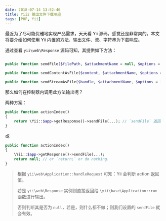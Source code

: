 ```yaml
---
date: 2018-07-14 13:52:46
title: Yii2 输出文件下载响应
tags: [PHP, Yii]
---
```


最近为了尽可能优雅地实现产品需求，天天看 Yii 源码，感觉还是非常爽的。本文将要介绍如何使用 Yii 内置的方法，输出文件、流、字符串为下载响应。

通过查看 `yii\web\Response` 源码可知，其提供如下方法：

```php

public function sendFile($filePath, $attachmentName = null, $options = []);

public function sendContentAsFile($content, $attachmentName, $options = []);

public function sendStreamAsFile($handle, $attachmentName, $options = []);

```

那么如何在控制器内调用此方法输出呢？

两种方案：

```php
public function actionIndex()
{
    return \Yii::$app->getResponse()->sendFile(...); // `sendFile` 返回 self
}
```

或

```php
public function actionIndex()
{
    \Yii::$app->getResponse()->sendFile(...);
    return null; // or `return;` or do nothing.
}
```

> 根据 `yii\web\Application::handleRequest` 可知：Yii 会判断 action 返回值。
>
> 若是 `yii\web\Response` 实例则直接返回给 `\yii\base\Application::run` 函数进行输出。
>
> 否则判断其是否为 `null`，若是，则什么都不做；则我们设置的 `sendFile` 就会有效。
